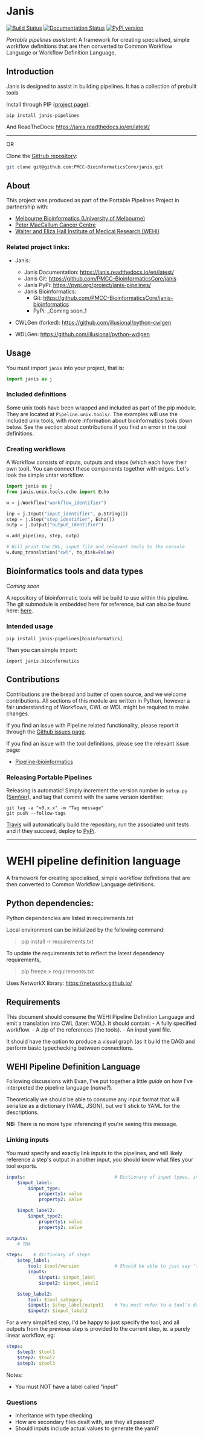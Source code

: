 # Janis

[![Build Status](https://travis-ci.org/PMCC-BioinformaticsCore/janis.svg?branch=master)](https://travis-ci.org/PMCC-BioinformaticsCore/janis)
[![Documentation Status](https://readthedocs.org/projects/janis/badge/?version=latest)](https://janis.readthedocs.io/en/latest/?badge=latest)
[![PyPI version](https://badge.fury.io/py/janis-pipelines.svg)](https://badge.fury.io/py/janis-pipelines)

_Portable pipelines assistant_: A framework for creating specialised, simple workflow definitions that are then converted to Common Workflow Language or Workflow Definition Language.


## Introduction

Janis is designed to assist in building pipelines. It has a collection of prebuilt tools

Install through PIP ([project page](https://pypi.org/project/janis-pipelines/)):
```
pip install janis-pipelines
```

And ReadTheDocs: https://janis.readthedocs.io/en/latest/
___
OR

Clone the [GitHub repository](https://github.com/PMCC-BioinformaticsCore/janis):
```bash
git clone git@github.com:PMCC-BioinformaticsCore/janis.git
```

## About

This project was produced as part of the Portable Pipelines Project in partnership with:
- [Melbourne Bioinformatics (University of Melbourne) ](https://www.melbournebioinformatics.org.au/)
- [Peter MacCallum Cancer Centre](https://www.petermac.org/)
- [Walter and Eliza Hall Institute of Medical Research (WEHI) ](https://www.wehi.edu.au/)

### Related project links:
- Janis:
    - Janis Documentation: https://janis.readthedocs.io/en/latest/
    - Janis Git: https://github.com/PMCC-BioinformaticsCore/janis
    - Janis PyPi: https://pypi.org/project/janis-pipelines/
    - Janis Bioinformatics: 
        - Git: https://github.com/PMCC-BioinformaticsCore/janis-bioinformatics
        - PyPi: _Coming soon_1

- CWLGen (forked): https://github.com/illusional/python-cwlgen
- WDLGen: https://github.com/illusional/python-wdlgen



## Usage

You must import `janis` into your project, that is:
```python
import janis as j
``` 

### Included definitions

Some unix tools have been wrapped and included as part of the pip module. They are located at `Pipeline.unix.tools/`.
The examples will use the included unix tools, with more information about bioinformatics tools down below. 
See the section about contributions if you find an error in the tool definitions.

### Creating workflows

A Workflow consists of inputs, outputs and steps (which each have their own tool).
You can connect these components together with edges. Let's look the simple untar workflow.

```python
import janis as j
from janis.unix.tools.echo import Echo 

w = j.Workflow("workflow_identifier")

inp = j.Input("input_identifier", p.String())
step = j.Step("step_identifier", Echo())
outp = j.Output("output_identifier")

w.add_pipe(inp, step, outp)

# Will print the CWL, input file and relevant tools to the console
w.dump_translation("cwl", to_disk=False)
```


## Bioinformatics tools and data types

_Coming soon_

A repository of bioinformatic tools will be build to use within this pipeline. 
The git submodule is embedded here for reference, but can also be found here: [here](https://github.com/PMCC-BioinformaticsCore/pipelines-bioinformatics).

### Intended usage

```
pip install janis-pipelines[bioinformatics]
```

Then you can simple import:
```
import janis.bioinformatics
```


## Contributions

Contributions are the bread and butter of open source, and we welcome contributions. 
All sections of this module are written in Python, however a fair understanding of Workflows, CWL or WDL 
might be required to make changes.

If you find an issue with Pipeline related functionality, please report it through the 
[Github issues page](https://github.com/PMCC-BioinformaticsCore/janis/issues).

If you find an issue with the tool definitions, please see the relevant issue page:
- [Pipeline-bioinformatics](https://github.com/PMCC-BioinformaticsCore/pipelines-bioinformatics/issues)


### Releasing Portable Pipelines

Releasing is automatic! Simply increment the version number in `setup.py` ([SemVer](https://semver.org)), 
and tag that commit with the same version identifier:
```
git tag -a "v0.x.x" -m "Tag message"
git push --follow-tags
```

[Travis](https://travis-ci.org/PMCC-BioinformaticsCore/janis) will automatically build the repository, 
run the associated unit tests and if they succeed, deploy to [PyPi](https://pypi.org/project/janis-pipelines/). 

__________



# WEHI pipeline definition language
A framework for creating specialised, simple workflow definitions that are then converted to Common Workflow Language definitions.

## Python dependencies:

Python dependencies are listed in requirements.txt

Local environment can be initialized by the following command:

>pip install -r requirements.txt

To update the requirements.txt to reflect the latest dependency requirements,

>pip freeze > requirements.txt


Uses NetworkX library: https://networkx.github.io/

## Requirements

This document should consume the WEHI Pipeline Definition Language and emit a translation into CWL (later: WDL). It should contain:
    - A fully specified workflow.
    - A zip of the references (the tools).
    - An input yaml file.

It should have the option to produce a visual graph (as it build the DAG) and perform basic typechecking between connections.

## WEHI Pipeline Definition Language
Following discussions with Evan, I've put together a little _guide_ on how I've interpreted the pipeline language (_name?_).

Theoretically we should be able to consume any input format that will serialize as a dictionary (YAML, JSON), but we'll stick to YAML for the descriptions.

**NB:** There is no more type inferencing if you're seeing this message.

### Linking inputs
You must specify and exactly link inputs to the pipelines, and will likely reference a step's output in another input, you should know what files your tool exports.


```yaml
inputs:                                 # Dictionary of input types, input_labels must be unique
    $input_label:
        $input_type:
            property1: value
            property2: value

    $input_label2:
        $input_type2:
            property1: value
            property2: value

outputs:
    # TBA

steps:    # dictionary of steps
    $step_label:
        tool: $tool/version             # Should be able to just say 'tool' or 'toolCategory' as well
        inputs:
            $input1: $input_label
            $input2: $input_label2

    $step_label2:
        tool: $tool_category
        $input1: $step_label/output1    # You must refer to a tool's documentation to find out the types it exports
        $input2: $input_label2
```

For a very simplified step, I'd be happy to just specify the tool, and all outputs from the previous step is provided to the current step, ie. a purely linear workflow, eg:
```yaml
steps:
    $step1: $tool1
    $step2: $tool2
    $step3: $tool3
```

Notes:
- You must NOT have a label called "input"

### Questions

- Inheritance with type checking
- How are secondary files dealt with, are they all passed?
- Should inputs include actual values to generate the yaml?
